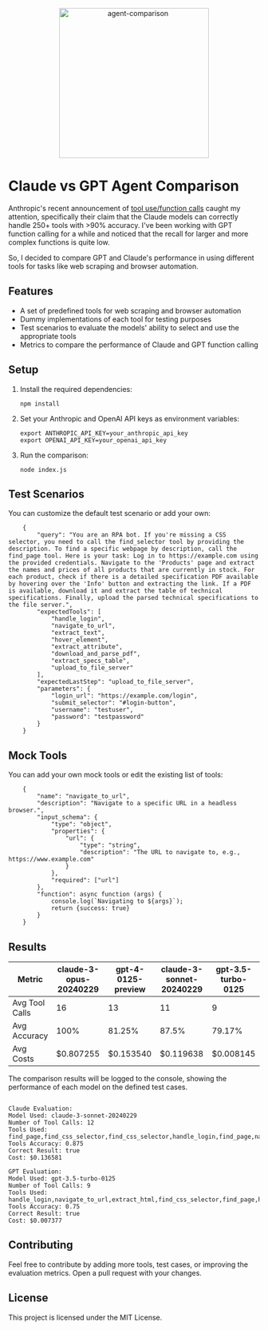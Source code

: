 <p align="center">
  <img src="https://github.com/AdrianKrebs/claude-gpt-agentic-comparison/blob/master/logo-github.png" height="300" alt="agent-comparison" />
</p>


# Claude vs GPT Agent Comparison
Anthropic's recent announcement of [tool use/function calls](https://docs.anthropic.com/claude/docs/tool-use) caught my attention, specifically their claim that the Claude models can correctly handle 250+ tools with >90% accuracy.
I've been working with GPT function calling for a while and noticed that the recall for larger and more complex functions is quite low.

So, I decided to compare GPT and Claude's performance in using different tools for tasks like web scraping and browser automation.

## Features

- A set of predefined tools for web scraping and browser automation
- Dummy implementations of each tool for testing purposes
- Test scenarios to evaluate the models' ability to select and use the appropriate tools
- Metrics to compare the performance of Claude and GPT function calling

## Setup

1. Install the required dependencies:
   ```
   npm install
   ```

2. Set your Anthropic and OpenAI API keys as environment variables:
   ```
   export ANTHROPIC_API_KEY=your_anthropic_api_key
   export OPENAI_API_KEY=your_openai_api_key
   ```

3. Run the comparison:
   ```
   node index.js
   ```


## Test Scenarios
You can customize the default test scenario or add your own:
```
    {
        "query": "You are an RPA bot. If you're missing a CSS selector, you need to call the find_selector tool by providing the description. To find a specific webpage by description, call the find_page tool. Here is your task: Log in to https://example.com using the provided credentials. Navigate to the 'Products' page and extract the names and prices of all products that are currently in stock. For each product, check if there is a detailed specification PDF available by hovering over the 'Info' button and extracting the link. If a PDF is available, download it and extract the table of technical specifications. Finally, upload the parsed technical specifications to the file server.",
        "expectedTools": [
            "handle_login",
            "navigate_to_url",
            "extract_text",
            "hover_element",
            "extract_attribute",
            "download_and_parse_pdf",
            "extract_specs_table",
            "upload_to_file_server"
        ],
        "expectedLastStep": "upload_to_file_server",
        "parameters": {
            "login_url": "https://example.com/login",
            "submit_selector": "#login-button",
            "username": "testuser",
            "password": "testpassword"
        }
    }

```

## Mock Tools
You can add your own mock tools or edit the existing list of tools:
```
    {
        "name": "navigate_to_url",
        "description": "Navigate to a specific URL in a headless browser.",
        "input_schema": {
            "type": "object",
            "properties": {
                "url": {
                    "type": "string",
                    "description": "The URL to navigate to, e.g., https://www.example.com"
                }
            },
            "required": ["url"]
        },
        "function": async function (args) {
            console.log(`Navigating to ${args}`);
            return {success: true}
        }
    }

```


## Results

| Metric                  | claude-3-opus-20240229 | gpt-4-0125-preview | claude-3-sonnet-20240229 | gpt-3.5-turbo-0125 |
|-------------------------|------------------------|--------------------|--------------------------|--------------------|
| Avg Tool Calls          | 16                     | 13                 | 11                       | 9                  |
| Avg Accuracy            | 100%                   | 81.25%             | 87.5%                    | 79.17%             |
| Avg Costs               | $0.807255              | $0.153540          | $0.119638                | $0.008145          |

The comparison results will be logged to the console, showing the performance of each model on the defined test cases.

```
 
Claude Evaluation:
Model Used: claude-3-sonnet-20240229
Number of Tool Calls: 12
Tools Used: find_page,find_css_selector,find_css_selector,handle_login,find_page,navigate_to_url,extract_json,hover_element,extract_attribute,download_and_parse_pdf,extract_specs_table,upload_to_file_server
Tools Accuracy: 0.875
Correct Result: true
Cost: $0.136581

GPT Evaluation:
Model Used: gpt-3.5-turbo-0125
Number of Tool Calls: 9
Tools Used: handle_login,navigate_to_url,extract_html,find_css_selector,find_page,hover_element,extract_attribute,download_and_parse_pdf,upload_to_file_server
Tools Accuracy: 0.75
Correct Result: true
Cost: $0.007377
   ```

## Contributing

Feel free to contribute by adding more tools, test cases, or improving the evaluation metrics. Open a pull request with your changes.

## License

This project is licensed under the MIT License.
